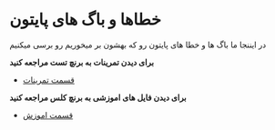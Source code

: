 # خطاها و باگ های پایتون
در ایننجا ما باگ ها و خطا های پایتون رو که بهشون بر میخوریم رو برسی میکنیم


__برای دیدن تمرینات به برنچ تست مراجعه کنید__

* [قسمت تمرینات](https://github.com/ahmadreza1383/Python_Class/tree/test)

__برای دیدن فایل های اموزشی  به برنچ کلس مراجعه کنید__

* [قسمت اموزش](https://github.com/ahmadreza1383/Python_Class/tree/class)
